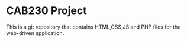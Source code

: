 # CAB230 Project #
This is a git repository that contains HTML,CSS,JS and PHP files for the web-driven application.

